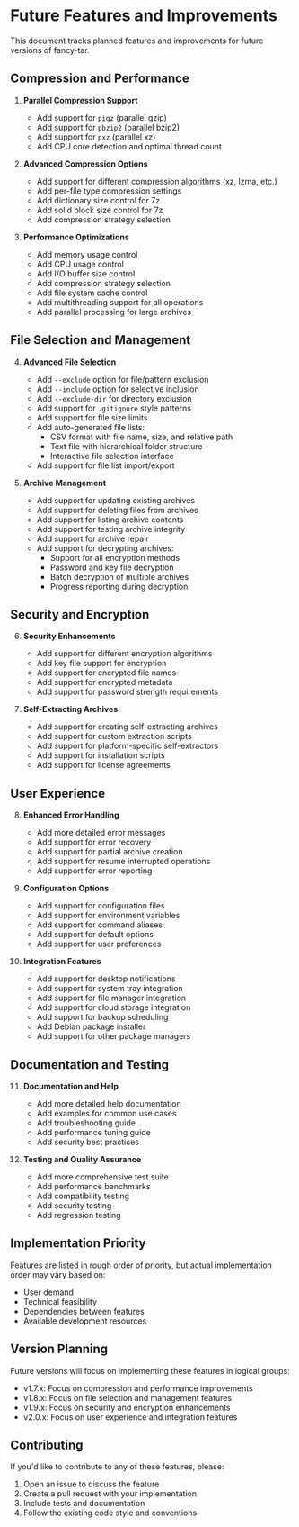 # Future Features and Improvements

This document tracks planned features and improvements for future versions of fancy-tar.

## Compression and Performance

1. **Parallel Compression Support**
   - Add support for `pigz` (parallel gzip)
   - Add support for `pbzip2` (parallel bzip2)
   - Add support for `pxz` (parallel xz)
   - Add CPU core detection and optimal thread count

2. **Advanced Compression Options**
   - Add support for different compression algorithms (xz, lzma, etc.)
   - Add per-file type compression settings
   - Add dictionary size control for 7z
   - Add solid block size control for 7z
   - Add compression strategy selection

3. **Performance Optimizations**
   - Add memory usage control
   - Add CPU usage control
   - Add I/O buffer size control
   - Add compression strategy selection
   - Add file system cache control
   - Add multithreading support for all operations
   - Add parallel processing for large archives

## File Selection and Management

4. **Advanced File Selection**
   - Add `--exclude` option for file/pattern exclusion
   - Add `--include` option for selective inclusion
   - Add `--exclude-dir` for directory exclusion
   - Add support for `.gitignore` style patterns
   - Add support for file size limits
   - Add auto-generated file lists:
     - CSV format with file name, size, and relative path
     - Text file with hierarchical folder structure
     - Interactive file selection interface
   - Add support for file list import/export

5. **Archive Management**
   - Add support for updating existing archives
   - Add support for deleting files from archives
   - Add support for listing archive contents
   - Add support for testing archive integrity
   - Add support for archive repair
   - Add support for decrypting archives:
     - Support for all encryption methods
     - Password and key file decryption
     - Batch decryption of multiple archives
     - Progress reporting during decryption

## Security and Encryption

6. **Security Enhancements**
   - Add support for different encryption algorithms
   - Add key file support for encryption
   - Add support for encrypted file names
   - Add support for encrypted metadata
   - Add support for password strength requirements

7. **Self-Extracting Archives**
   - Add support for creating self-extracting archives
   - Add support for custom extraction scripts
   - Add support for platform-specific self-extractors
   - Add support for installation scripts
   - Add support for license agreements

## User Experience

8. **Enhanced Error Handling**
   - Add more detailed error messages
   - Add support for error recovery
   - Add support for partial archive creation
   - Add support for resume interrupted operations
   - Add support for error reporting

9. **Configuration Options**
   - Add support for configuration files
   - Add support for environment variables
   - Add support for command aliases
   - Add support for default options
   - Add support for user preferences

10. **Integration Features**
    - Add support for desktop notifications
    - Add support for system tray integration
    - Add support for file manager integration
    - Add support for cloud storage integration
    - Add support for backup scheduling
    - Add Debian package installer
    - Add support for other package managers

## Documentation and Testing

11. **Documentation and Help**
    - Add more detailed help documentation
    - Add examples for common use cases
    - Add troubleshooting guide
    - Add performance tuning guide
    - Add security best practices

12. **Testing and Quality Assurance**
    - Add more comprehensive test suite
    - Add performance benchmarks
    - Add compatibility testing
    - Add security testing
    - Add regression testing

## Implementation Priority

Features are listed in rough order of priority, but actual implementation order may vary based on:
- User demand
- Technical feasibility
- Dependencies between features
- Available development resources

## Version Planning

Future versions will focus on implementing these features in logical groups:

- v1.7.x: Focus on compression and performance improvements
- v1.8.x: Focus on file selection and management features
- v1.9.x: Focus on security and encryption enhancements
- v2.0.x: Focus on user experience and integration features

## Contributing

If you'd like to contribute to any of these features, please:
1. Open an issue to discuss the feature
2. Create a pull request with your implementation
3. Include tests and documentation
4. Follow the existing code style and conventions 